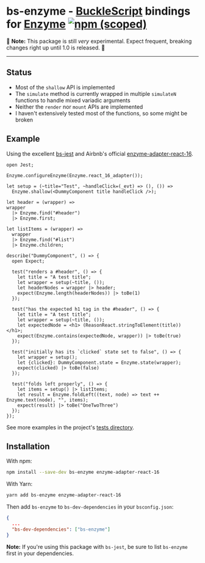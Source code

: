 # bs-enzyme - [BuckleScript](https://github.com/bucklescript/bucklescript) bindings for [Enzyme](https://github.com/airbnb/enzyme) [![npm (scoped)](https://img.shields.io/npm/v/bs-enzyme.svg?style=flat-square)](https://www.npmjs.com/package/bs-enzyme)

:construction: **Note:** This package is still _very_ experimental. Expect
frequent, breaking changes right up until 1.0 is released. :construction:

---

## Status

* Most of the `shallow` API is implemented
* The `simulate` method is currently wrapped in multiple `simulateN` functions
  to handle mixed variadic arguments
* Neither the `render` nor `mount` APIs are implemented
* I haven't extensively tested most of the functions, so some might be broken

## Example

Using the excellent [bs-jest](https://github.com/reasonml-community/bs-jest) and Airbnb's official [enzyme-adapter-react-16](https://github.com/airbnb/enzyme).

```reason
open Jest;

Enzyme.configureEnzyme(Enzyme.react_16_adapter());

let setup = (~title="Test", ~handleClick=(_evt) => (), ()) =>
  Enzyme.shallow(<DummyComponent title handleClick />);

let header = (wrapper) =>
wrapper
  |> Enzyme.find("#header")
  |> Enzyme.first;

let listItems = (wrapper) =>
  wrapper
  |> Enzyme.find("#list")
  |> Enzyme.children;

describe("DummyComponent", () => {
  open Expect;

  test("renders a #header", () => {
    let title = "A test title";
    let wrapper = setup(~title, ());
    let headerNodes = wrapper |> header;
    expect(Enzyme.length(headerNodes)) |> toBe(1)
  });

  test("has the expected h1 tag in the #header", () => {
    let title = "A test title";
    let wrapper = setup(~title, ());
    let expectedNode = <h1> (ReasonReact.stringToElement(title)) </h1>;
    expect(Enzyme.contains(expectedNode, wrapper)) |> toBe(true)
  });

  test("initially has its `clicked` state set to false", () => {
    let wrapper = setup();
    let {clicked}: DummyComponent.state = Enzyme.state(wrapper);
    expect(clicked) |> toBe(false)
  });

  test("folds left properly", () => {
    let items = setup() |> listItems;
    let result = Enzyme.foldLeft((text, node) => text ++ Enzyme.text(node), "", items);
    expect(result) |> toBe("OneTwoThree")
  });
});
```

See more examples in the project's
[tests directory](https://github.com/rpowelll/bs-enzyme/tree/master/src/__tests__).

## Installation

With npm:

```sh
npm install --save-dev bs-enzyme enzyme-adapter-react-16
```

With Yarn:

```sh
yarn add bs-enzyme enzyme-adapter-react-16
```

Then add `bs-enzyme` to `bs-dev-dependencies` in your `bsconfig.json`:

```json
{
  ...
  "bs-dev-dependencies": ["bs-enzyme"]
}
```

**Note:** If you're using this package with `bs-jest`, be sure to list
`bs-enzyme` first in your dependencies.
